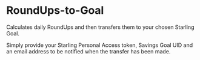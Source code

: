 # RoundUps-to-Goal
Calculates daily RoundUps and then transfers them to your chosen Starling Goal. 

Simply provide your Starling Personal Access token, Savings Goal UID and an email address to be notified when the transfer has been made. 
